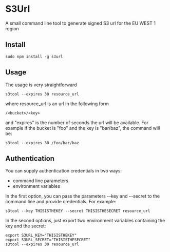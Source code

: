 S3Url
=============

A small command line tool to generate signed S3 url for the EU WEST 1 region

Install
-------

    sudo npm install -g s3url

Usage
-------

The usage is very straightforward

    s3tool --expires 30 resource_url

where resource_url is an url in the following form

    /<bucket>/<key>

and "expires" is the number of seconds the url will be available. For example if the bucket is "foo" and the key is "bar/baz", the command will be:

    s3tool --expires 30 /foo/bar/baz

Authentication
-------

You can supply authentication credentials in two ways:

* command line parameters
* environment variables

In the first option, you can pass the parameters --key and --secret to the command line and provide credentials. For example:

    s3tool --key THISISTHEKEY --secret THISISTHESECRET resource_url

In the second options, just export two environment variables containing the key and the secret:

    export S3URL_KEY="THISISTHEKEY"
    export S3URL_SECRET="THISISTHESECRET"
    s3tool --expires 30 resource_url